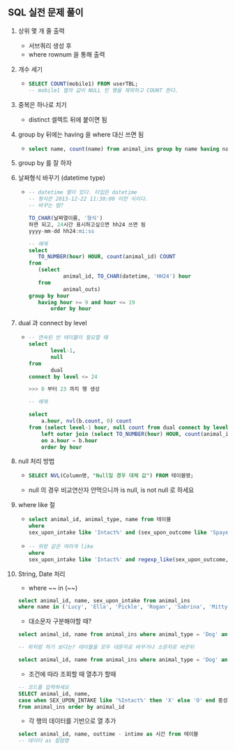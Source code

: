 ## SQL 실전 문제 풀이

1. 상위 몇 개 줄 출력
   - 서브쿼리 생성 후
   - where rownum 을 통해 출력

2. 개수 세기

   - ```sql
     SELECT COUNT(mobile1) FROM userTBL;
     -- mobile1 열의 값이 NULL 인 행을 제외하고 COUNT 한다.
     ```

3. 중복은 하나로 치기

   - distinct 셀렉트 뒤에 붙이면 됨

4. group by 뒤에는 having 을 where 대신 쓰면 됨

   - ```sql
     select name, count(name) from animal_ins group by name having name != 'null' and count(name) >= 2 order by name
     ```

5. group by 를 잘 하자

6. 날짜형식 바꾸기 (datetime type)

   - ```sql
     -- datetime 열이 있다. 타입은 datetime
     -- 형식은 2013-12-22 11:30:00 이런 식이다.
     -- 바꾸는 법?
     
     TO_CHAR(날짜열이름, '형식')
     하면 되고, 24시간 표시하고싶으면 hh24 쓰면 됨
     yyyy-mm-dd hh24:mi:ss
     
     -- 예제
     select 
     	TO_NUMBER(hour) HOUR, count(animal_id) COUNT 
     from 
     	(select 
        		animal_id, TO_CHAR(datetime, 'HH24') hour 
        from 
        		animal_outs) 
     group by hour 
     	having hour >= 9 and hour <= 19
     		order by hour
     ```

7. dual 과 connect by level

   - ```sql
     -- 연속된 빈 테이블이 필요할 때
     select 
     		level-1, 
     		null 
     from 
     		dual 
     connect by level <= 24
     
     >>> 0 부터 23 까지 행 생성
     
     -- 예제
     
     select 
         a.hour, nvl(b.count, 0) count
     from (select level-1 hour, null count from dual connect by level <= 24) a
         left outer join (select TO_NUMBER(hour) HOUR, count(animal_id) COUNT from (select animal_id, TO_CHAR(datetime, 'HH24') hour from animal_outs) group by hour order by hour) b
         on a.hour = b.hour
         order by hour
     ```

8. null 처리 방법

   - ```sql
     SELECT NVL(Column명, "Null일 경우 대체 값") FROM 테이블명; 
     ```

   - null 의 경우 비교연산자 안먹으니까 is null, is not null 로 하세요

9. where like 절

   - ```sql
     select animal_id, animal_type, name from 테이블 
     where 
     sex_upon_intake like 'Intact%' and (sex_upon_outcome like 'Spayed%' or sex_upon_outcome like 'Neutered%') order by animal_id
     ```

   - ```sql
     -- 위랑 같은 여러개 like
     where
     sex_upon_intake like 'Intact%' and regexp_like(sex_upon_outcome, 'Spayed|Neutered') order by animal_id
     ```

10. String, Date 처리

    - where ~~ in (~~)

    ```sql
    select animal_id, name, sex_upon_intake from animal_ins
    where name in ('Lucy', 'Ella', 'Pickle', 'Rogan', 'Sabrina', 'Mitty') order by animal_id
    ```

    - 대소문자 구분해야할 때?

    ```sql
    select animal_id, name from animal_ins where animal_type = 'Dog' and regexp_like(name, 'el|EL|eL|El') order by name
    
    -- 위처럼 하기 보다는? 테이블을 모두 대문자로 바꾸거나 소문자로 바꾼뒤
    
    select animal_id, name from animal_ins where animal_type = 'Dog' and UPPER(name) like '%EL%' order by name
    ```

    - 조건에 따라 조회할 때 열추가 할때

    ```sql
    -- 코드를 입력하세요
    SELECT animal_id, name,
    case when SEX_UPON_INTAKE like '%Intact%' then 'X' else 'O' end 중성화
    from animal_ins order by animal_id
    ```

    - 각 행의 데이터를 기반으로 열 추가

    ```sql
    select animal_id, name, outtime - intime as 시간 from 테이블
    -- 데이터 as 컬럼명
    ```

    

